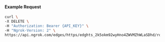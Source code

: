 <!-- Code generated for API Clients. DO NOT EDIT. -->

#### Example Request

```bash
curl \
-X DELETE \
-H "Authorization: Bearer {API_KEY}" \
-H "Ngrok-Version: 2" \
https://api.ngrok.com/edges/https/edghts_2k5okm92wyHno4ZWVMZhWLaSDhd/routes/edghtsrt_2k5okkwcSvKSblWFKmhRf3asgii/websocket_tcp_converter
```
